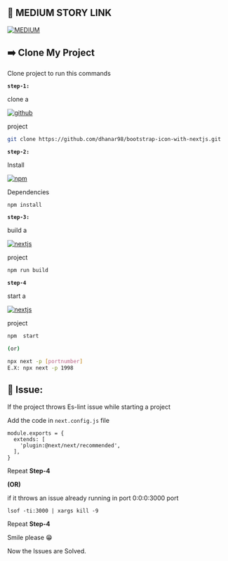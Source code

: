 ## 🔗 MEDIUM STORY LINK
[![MEDIUM](https://img.shields.io/badge/how_to_add_bootstrap_icons_in_nextjs-000?style=for-the-badge&logo=MEDIUM&logoColor=white)](https://medium.com/@dhanar98/how-to-add-bootstrap-icons-in-next-js-c691a21e7e4c)

## ➡️ Clone My Project

Clone  project to run this commands

**`step-1:`**

clone a 

[![github](https://img.shields.io/badge/github-ffd200?style=for-the-badge&logo=github&logoColor=black)](https://github.com/) 

project

```bash
git clone https://github.com/dhanar98/bootstrap-icon-with-nextjs.git
```

**`step-2:`**

Install

[![npm](https://img.shields.io/badge/npm-cc0a00?style=for-the-badge&logo=npm&logoColor=black)](https://npm.org/) 

Dependencies

```bash
npm install
```


**`step-3:`**

build a 

[![nextjs](https://img.shields.io/badge/next.js-000?style=for-the-badge&logo=nextdotjs&logoColor=white)](https://nextjs.org/) 

project 

```bash
npm run build
```


**`step-4`**
  
start a 

[![nextjs](https://img.shields.io/badge/next.js-000?style=for-the-badge&logo=nextdotjs&logoColor=white)](https://nextjs.org/) 

project

```bash
npm  start

(or)

npx next -p [portnumber]
E.X: npx next -p 1998
```

## 🥺 Issue:
If the project throws Es-lint issue while starting a project

Add the code in `next.config.js` file

```
module.exports = {
  extends: [
    'plugin:@next/next/recommended',
  ],
}
```
Repeat **Step-4**

**(OR)**

if it throws an issue already running in port 0:0:0:3000 port

```
lsof -ti:3000 | xargs kill -9
```

Repeat **Step-4**

Smile please 😁

Now the Issues are Solved.
